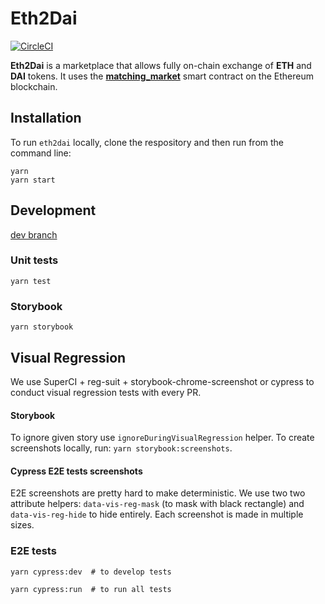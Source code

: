 # Eth2Dai

[![CircleCI](https://circleci.com/gh/OasisDEX/eth2dai.svg?style=svg)](https://circleci.com/gh/OasisDEX/eth2dai)

**Eth2Dai** is a marketplace that allows fully on-chain exchange of **ETH** and **DAI** tokens. It uses the [**matching_market**](https://etherscan.io/address/0xb7ac09c2c0217b07d7c103029b4918a2c401eecb) smart contract on the Ethereum blockchain. 

## Installation

To run `eth2dai` locally, clone the respository and then run from the command line: 
```
yarn
yarn start
```

## Development

[dev branch](http://eth2dai-dev.surge.sh/)

### Unit tests

```
yarn test
```

### Storybook

```
yarn storybook
```

## Visual Regression

We use SuperCI + reg-suit + storybook-chrome-screenshot or cypress to conduct visual regression tests with every PR.

#### Storybook

To ignore given story use `ignoreDuringVisualRegression` helper. To create screenshots locally, run: `yarn storybook:screenshots`.

#### Cypress E2E tests screenshots

E2E screenshots are pretty hard to make deterministic. We use two two attribute helpers: `data-vis-reg-mask` (to mask with black rectangle) and `data-vis-reg-hide` to hide entirely. Each screenshot is made in multiple sizes.

### E2E tests
```
yarn cypress:dev  # to develop tests
```

```
yarn cypress:run  # to run all tests
```